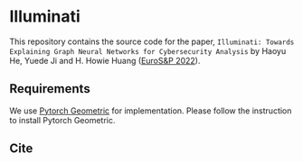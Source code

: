 # Illuminati

This repository contains the source code for the paper, `Illuminati: Towards Explaining Graph Neural Networks for Cybersecurity Analysis` by Haoyu He, Yuede Ji and H. Howie Huang ([EuroS&P 2022](https://www.ieee-security.org/TC/EuroSP2022/)).

## Requirements

We use [Pytorch Geometric](https://pytorch-geometric.readthedocs.io/en/latest/#) for implementation. Please follow the instruction to install Pytorch Geometric.

## Cite

```
```
